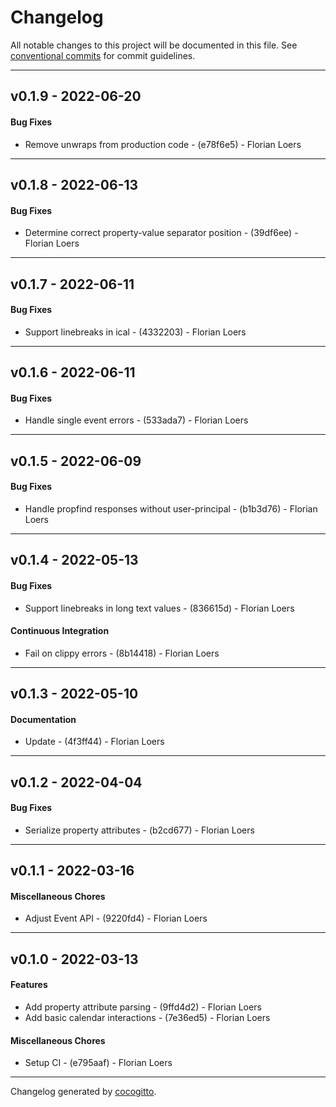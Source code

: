 # Changelog
All notable changes to this project will be documented in this file. See [conventional commits](https://www.conventionalcommits.org/) for commit guidelines.

- - -
## v0.1.9 - 2022-06-20
#### Bug Fixes
- Remove unwraps from production code - (e78f6e5) - Florian Loers
- - -

## v0.1.8 - 2022-06-13
#### Bug Fixes
- Determine correct property-value separator position - (39df6ee) - Florian Loers
- - -

## v0.1.7 - 2022-06-11
#### Bug Fixes
- Support linebreaks in ical - (4332203) - Florian Loers
- - -

## v0.1.6 - 2022-06-11
#### Bug Fixes
- Handle single event errors - (533ada7) - Florian Loers
- - -

## v0.1.5 - 2022-06-09
#### Bug Fixes
- Handle propfind responses without user-principal - (b1b3d76) - Florian Loers
- - -

## v0.1.4 - 2022-05-13
#### Bug Fixes
- Support linebreaks in long text values - (836615d) - Florian Loers
#### Continuous Integration
- Fail on clippy errors - (8b14418) - Florian Loers
- - -

## v0.1.3 - 2022-05-10
#### Documentation
- Update - (4f3ff44) - Florian Loers
- - -

## v0.1.2 - 2022-04-04
#### Bug Fixes
- Serialize property attributes - (b2cd677) - Florian Loers
- - -

## v0.1.1 - 2022-03-16
#### Miscellaneous Chores
- Adjust Event API - (9220fd4) - Florian Loers
- - -

## v0.1.0 - 2022-03-13
#### Features
- Add property attribute parsing - (9ffd4d2) - Florian Loers
- Add basic calendar interactions - (7e36ed5) - Florian Loers
#### Miscellaneous Chores
- Setup CI - (e795aaf) - Florian Loers
- - -

Changelog generated by [cocogitto](https://github.com/cocogitto/cocogitto).